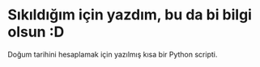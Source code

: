 # Sıkıldığım için yazdım, bu da bi bilgi olsun :D
Doğum tarihini hesaplamak için yazılmış kısa bir Python scripti.
